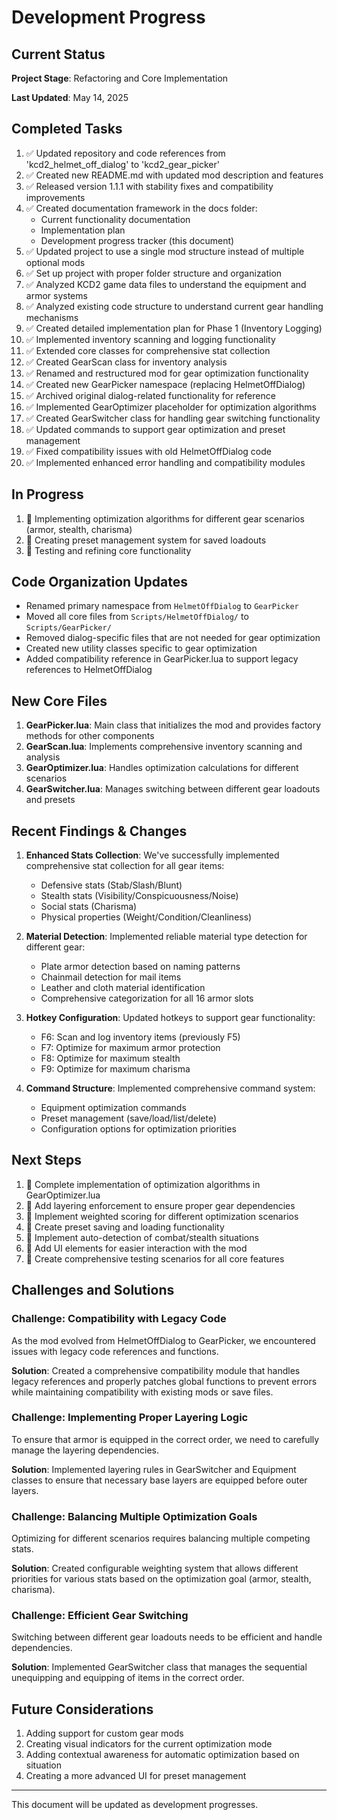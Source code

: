 # Development Progress

## Current Status

**Project Stage**: Refactoring and Core Implementation

**Last Updated**: May 14, 2025

## Completed Tasks

1. ✅ Updated repository and code references from 'kcd2_helmet_off_dialog' to 'kcd2_gear_picker'
2. ✅ Created new README.md with updated mod description and features
3. ✅ Released version 1.1.1 with stability fixes and compatibility improvements
4. ✅ Created documentation framework in the docs folder:
   - Current functionality documentation
   - Implementation plan
   - Development progress tracker (this document)
5. ✅ Updated project to use a single mod structure instead of multiple optional mods
6. ✅ Set up project with proper folder structure and organization
7. ✅ Analyzed KCD2 game data files to understand the equipment and armor systems
8. ✅ Analyzed existing code structure to understand current gear handling mechanisms
9. ✅ Created detailed implementation plan for Phase 1 (Inventory Logging)
10. ✅ Implemented inventory scanning and logging functionality
11. ✅ Extended core classes for comprehensive stat collection
12. ✅ Created GearScan class for inventory analysis
13. ✅ Renamed and restructured mod for gear optimization functionality
14. ✅ Created new GearPicker namespace (replacing HelmetOffDialog)
15. ✅ Archived original dialog-related functionality for reference
16. ✅ Implemented GearOptimizer placeholder for optimization algorithms
17. ✅ Created GearSwitcher class for handling gear switching functionality
18. ✅ Updated commands to support gear optimization and preset management
19. ✅ Fixed compatibility issues with old HelmetOffDialog code
20. ✅ Implemented enhanced error handling and compatibility modules

## In Progress

1. 🔄 Implementing optimization algorithms for different gear scenarios (armor, stealth, charisma)
2. 🔄 Creating preset management system for saved loadouts
3. 🔄 Testing and refining core functionality

## Code Organization Updates

- Renamed primary namespace from `HelmetOffDialog` to `GearPicker`
- Moved all core files from `Scripts/HelmetOffDialog/` to `Scripts/GearPicker/`
- Removed dialog-specific files that are not needed for gear optimization
- Created new utility classes specific to gear optimization
- Added compatibility reference in GearPicker.lua to support legacy references to HelmetOffDialog

## New Core Files

1. **GearPicker.lua**: Main class that initializes the mod and provides factory methods for other components
2. **GearScan.lua**: Implements comprehensive inventory scanning and analysis
3. **GearOptimizer.lua**: Handles optimization calculations for different scenarios
4. **GearSwitcher.lua**: Manages switching between different gear loadouts and presets

## Recent Findings & Changes

1. **Enhanced Stats Collection**: We've successfully implemented comprehensive stat collection for all gear items:
   - Defensive stats (Stab/Slash/Blunt)
   - Stealth stats (Visibility/Conspicuousness/Noise)
   - Social stats (Charisma)
   - Physical properties (Weight/Condition/Cleanliness)
   
2. **Material Detection**: Implemented reliable material type detection for different gear:
   - Plate armor detection based on naming patterns
   - Chainmail detection for mail items
   - Leather and cloth material identification
   - Comprehensive categorization for all 16 armor slots

3. **Hotkey Configuration**: Updated hotkeys to support gear functionality:
   - F6: Scan and log inventory items (previously F5)
   - F7: Optimize for maximum armor protection
   - F8: Optimize for maximum stealth
   - F9: Optimize for maximum charisma

4. **Command Structure**: Implemented comprehensive command system:
   - Equipment optimization commands
   - Preset management (save/load/list/delete)
   - Configuration options for optimization priorities

## Next Steps

1. 📝 Complete implementation of optimization algorithms in GearOptimizer.lua
2. 📝 Add layering enforcement to ensure proper gear dependencies
3. 📝 Implement weighted scoring for different optimization scenarios
4. 📝 Create preset saving and loading functionality
5. 📝 Implement auto-detection of combat/stealth situations
6. 📝 Add UI elements for easier interaction with the mod
7. 📝 Create comprehensive testing scenarios for all core features

## Challenges and Solutions

### Challenge: Compatibility with Legacy Code
As the mod evolved from HelmetOffDialog to GearPicker, we encountered issues with legacy code references and functions.

**Solution**: Created a comprehensive compatibility module that handles legacy references and properly patches global functions to prevent errors while maintaining compatibility with existing mods or save files.

### Challenge: Implementing Proper Layering Logic
To ensure that armor is equipped in the correct order, we need to carefully manage the layering dependencies.

**Solution**: Implemented layering rules in GearSwitcher and Equipment classes to ensure that necessary base layers are equipped before outer layers.

### Challenge: Balancing Multiple Optimization Goals
Optimizing for different scenarios requires balancing multiple competing stats.

**Solution**: Created configurable weighting system that allows different priorities for various stats based on the optimization goal (armor, stealth, charisma).

### Challenge: Efficient Gear Switching
Switching between different gear loadouts needs to be efficient and handle dependencies.

**Solution**: Implemented GearSwitcher class that manages the sequential unequipping and equipping of items in the correct order.

## Future Considerations

1. Adding support for custom gear mods
2. Creating visual indicators for the current optimization mode
3. Adding contextual awareness for automatic optimization based on situation
4. Creating a more advanced UI for preset management

---

This document will be updated as development progresses.